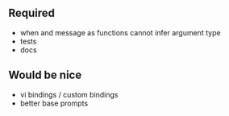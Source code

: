 ## Required
- when and message as functions cannot infer argument type
- tests
- docs

## Would be nice
- vi bindings / custom bindings
- better base prompts
